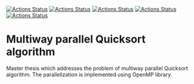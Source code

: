 [![Actions Status](https://github.com/TheLartians/ModernCppStarter/workflows/MacOS/badge.svg)](https://github.com/voronond/MPQsort/actions)
[![Actions Status](https://github.com/TheLartians/ModernCppStarter/workflows/Windows/badge.svg)](https://github.com/voronond/MPQsort/actions)
[![Actions Status](https://github.com/TheLartians/ModernCppStarter/workflows/Ubuntu/badge.svg)](https://github.com/voronond/MPQsort/actions)
[![Actions Status](https://github.com/TheLartians/ModernCppStarter/workflows/Style/badge.svg)](https://github.com/voronond/MPQsort/actions)
[![Actions Status](https://github.com/TheLartians/ModernCppStarter/workflows/Install/badge.svg)](https://github.com/voronond/MPQsort/actions)

# Multiway parallel Quicksort algorithm

Master thesis which addresses the problem of multiway parallel Quicksort algorithm. The parallelization is implemented using OpenMP library.
